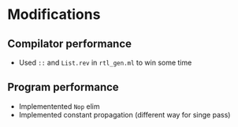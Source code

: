 # Modifications

## Compilator performance

- Used `::` and `List.rev` in `rtl_gen.ml` to win some time

## Program performance

- Implementented `Nop` elim
- Implemented constant propagation (different way for singe pass)
